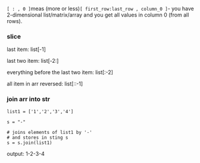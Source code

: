 `[ : , 0 ]`meas \(more or less\)`[ first_row:last_row , column_0 ]`- you have 2-dimensional list/matrix/array and you get all values in column 0 \(from all rows\).

### slice

last item: list\[-1\]

last two item: list\[-2:\]

everything before the last two item: list\[:-2\]

all item in arr reversed: list\[::-1\]

### join arr into str

```
list1 = ['1','2','3','4'] 
 
s = "-"
 
# joins elements of list1 by '-'
# and stores in sting s
s = s.join(list1)
```

output: 1-2-3-4

